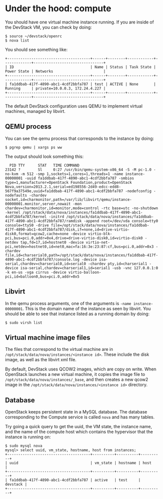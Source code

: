 # Under the hood: compute

You should have one virtual machine instance running. If you are inside
of the DevStack VM, you can check by doing:

    $ source ~/devstack/openrc
    $ nova list

You should see something like:

    +--------------------------------------+------+--------+------------+-------------+--------------------------------+
    | ID                                   | Name | Status | Task State | Power State | Networks                       |
    +--------------------------------------+------+--------+------------+-------------+--------------------------------+
    | fa1ddbab-417f-4890-abc1-4cdf2bbfa787 | test | ACTIVE | None       | Running     | private=10.0.0.3, 172.24.4.227 |
    +--------------------------------------+------+--------+------------+-------------+--------------------------------+

The default DevStack configuration uses QEMU to implement virtual machines,
managed by libvirt.

## QEMU process

You can see the qemu process that corresponds to the instance by doing:

    $ pgrep qemu | xargs ps ww

The output should look something this:

      PID TTY      STAT   TIME COMMAND
    23142 ?        Sl     0:27 /usr/bin/qemu-system-x86_64 -S -M pc-1.0 -no-kvm -m 512 -smp 1,sockets=1,cores=1,threads=1 -name instance-00000001 -uuid fa1ddbab-417f-4890-abc1-4cdf2bbfa787 -smbios type=1,manufacturer=OpenStack Foundation,product=OpenStack Nova,version=2013.2.1,serial=ed198556-2d49-edcc-edd8-567f9a37549e,uuid=fa1ddbab-417f-4890-abc1-4cdf2bbfa787 -nodefconfig -nodefaults -chardev socket,id=charmonitor,path=/var/lib/libvirt/qemu/instance-00000001.monitor,server,nowait -mon chardev=charmonitor,id=monitor,mode=control -rtc base=utc -no-shutdown -kernel /opt/stack/data/nova/instances/fa1ddbab-417f-4890-abc1-4cdf2bbfa787/kernel -initrd /opt/stack/data/nova/instances/fa1ddbab-417f-4890-abc1-4cdf2bbfa787/ramdisk -append root=/dev/vda console=tty0 console=ttyS0 -drive file=/opt/stack/data/nova/instances/fa1ddbab-417f-4890-abc1-4cdf2bbfa787/disk,if=none,id=drive-virtio-disk0,format=qcow2,cache=none -device virtio-blk-pci,bus=pci.0,addr=0x4,drive=drive-virtio-disk0,id=virtio-disk0 -netdev tap,fd=17,id=hostnet0 -device virtio-net-pci,netdev=hostnet0,id=net0,mac=fa:16:3e:23:87:cf,bus=pci.0,addr=0x3 -chardev file,id=charserial0,path=/opt/stack/data/nova/instances/fa1ddbab-417f-4890-abc1-4cdf2bbfa787/console.log -device isa-serial,chardev=charserial0,id=serial0 -chardev pty,id=charserial1 -device isa-serial,chardev=charserial1,id=serial1 -usb -vnc 127.0.0.1:0 -k en-us -vga cirrus -device virtio-balloon-pci,id=balloon0,bus=pci.0,addr=0x5

## Libvirt

In the qemu process arguments, one of the arguments is `-name instance-00000001`.
This is the domain name of the instance as seen by libvirt. You should be
able to see that instance listed as a running domain by doing:

    $ sudo virsh list



## Virtual machine image files

The files that correspond to the virtual machine are in
`/opt/stack/data/nova/instances/<instance id>`. These include the disk image,
as well as the libvirt xml file.

By default, DevStack uses QCOW2 images, which are copy on write. When
OpenStack launches a new virtual machine, it copies the image file to
`/opt/stack/data/nova/instances/_base`, and then creates a new qcow2 image
in the `/opt/stack/data/nova/instances/<instance id>` directory.


## Database

OpenStack keeps persistent state in a MySQL database. The database corresponding
to the Compute service is called `nova` and has many tables.

Try going a quick query to get the uuid, the VM state, the instance name,
and the name of the compute host which contains the hypervisor that the
instance is running on:


    $ sudo mysql nova
    mysql> select uuid, vm_state, hostname, host from instances;
    +--------------------------------------+----------+----------+----------+
    | uuid                                 | vm_state | hostname | host     |
    +--------------------------------------+----------+----------+----------+
    | fa1ddbab-417f-4890-abc1-4cdf2bbfa787 | active   | test     | devstack |
    +--------------------------------------+----------+----------+----------+


